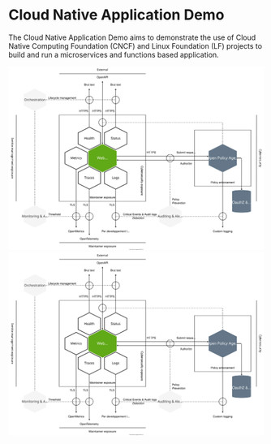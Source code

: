 # Cloud Native Application Demo

The Cloud Native Application Demo aims to demonstrate the use of Cloud Native Computing Foundation (CNCF) and Linux Foundation (LF) projects to build and run a microservices and functions based application.

![Global architecture diagram](https://github.com/fjudith/cloud-native-app-demo/blob/master/docs/media/diagrams/lifeintruderservice_instrumentation.drawio.svg)
![Global architecture diagram](docs/media/diagrams/lifeintruderservice_instrumentation.drawio.svg)
